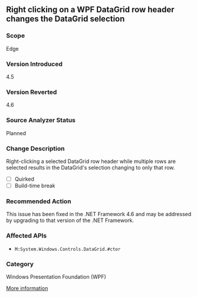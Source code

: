 ## Right clicking on a WPF DataGrid row header changes the DataGrid selection

### Scope
Edge

### Version Introduced
4.5

### Version Reverted
4.6

### Source Analyzer Status
Planned

### Change Description
Right-clicking a selected DataGrid row header while multiple rows are selected results in the DataGrid's selection changing to only that row.

- [ ] Quirked
- [ ] Build-time break

### Recommended Action
This issue has been fixed in the .NET Framework 4.6 and may be addressed by upgrading to that version of the .NET Framework.

### Affected APIs
* `M:System.Windows.Controls.DataGrid.#ctor`

### Category
Windows Presentation Foundation (WPF)

[More information](http://connect.microsoft.com/VisualStudio/feedback/details/1001771/right-clicking-on-wpf-data-grid-row-header-changes-selection)

<!-- breaking change id: 103 -->
